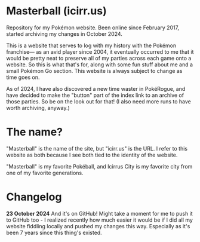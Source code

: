 # Masterball (icirr.us)

Repository for my Pok&eacute;mon website. Been online since February 2017, started archiving my changes in October 2024.

This is a website that serves to log with my history with the Pok&eacute;mon franchise&mdash; as an avid player since 2004, it eventually occurred to me that it would be pretty neat to preserve all of my parties across each game onto a website. So this is what that's for, along with some fun stuff about me and a small Pok&eacute;mon Go section. This website is always subject to change as time goes on.

As of 2024, I have also discovered a new time waster in Pok&eacute;Rogue, and have decided to make the "button" part of the index link to an archive of those parties. So be on the look out for that! (I also need more runs to have worth archiving, anyway.)

# The name?

"Masterball" is the name of the site, but "icirr.us" is the URL. I refer to this website as both because I see both tied to the identity of the website. 

"Masterball" is my favorite Pok&eacute;ball, and Icirrus City is my favorite city from one of my favorite generations.

# Changelog

**23 October 2024** And it's on GitHub! Might take a moment for me to push it to GitHub too - I realized recently how much easier it would be if I did all my website fiddling locally and pushed my changes this way. Especially as it's been 7 years since this thing's existed.